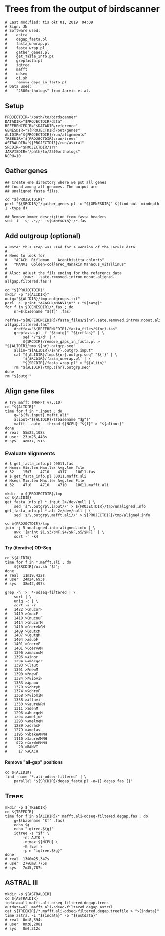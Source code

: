 # Trees from the output of birdscanner

    # Last modified: tis okt 01, 2019  04:09
    # Sign: JN
    # Software used:
    #    astral
    #    degap_fasta.pl
    #    fasta_unwrap.pl
    #    fasta_wrap.pl
    #    gather_genes.pl
    #    get_fasta_info.pl
    #    grepfasta.pl
    #    iqtree
    #    mafft
    #    odseq
    #    oi.sh
    #    remove_gaps_in_fasta.pl
    # Data used:
    #    "2500orthologs" from Jarvis et al.

## Setup

    PROJECTDIR='/path/to/birdscanner'
    DATADIR="$PROJECTDIR/data"
    REFERENCEDIR="$DATADIR/reference"
    GENESDIR="${PROJECTDIR}/out/genes"
    ALIDIR="${PROJECTDIR}/run/alignments"
    TREEDIR="${PROJECTDIR}/run/trees"
    ASTRALDIR="${PROJECTDIR}/run/astral"
    SRCDIR="$PROJECTDIR/src"
    JARVISDIR="/path/to/2500orthologs"
    NCPU=10

## Gather genes

    ## Create one directory where we put all genes
    ## found among all genomes. The output are
    ## unaligned fasta files.

    cd "${PROJECTDIR}"
    perl "${SRCDIR}"/gather_genes.pl -o "${GENESDIR}" $(find out -mindepth 1 -type d)

    ## Remove hmmer description from fasta headers
    sed -i  's/ .*//' "${GENESDIR}"/*.fas


## Add outgroup (optional)

    # Note: this step was used for a version of the Jarvis data.
    #
    # Need to look for
    #   "ACACH	Rifleman	Acanthisitta_chloris"
    #   "MANVI	Golden-collared_Manakin	Manacus_vitellinus"
    #
    # Also: adjust the file ending for the reference data
    #       (now: '.sate.removed.intron.noout.aligned-allgap.filtered.fas')

    cd "${PROJECTDIR}"
    mkdir -p "${ALIDIR}"
    outg="${ALIDIR}/tmp.outgroups.txt"
    perl -e 'print "ACACH\nMANVI\n"' > "${outg}"
    for f in ${GENESDIR}/*.fas ; do
        nr=$(basename "${f}" .fas)
        reffas="${REFERENCEDIR}/fasta_files/${nr}.sate.removed.intron.noout.aligned-allgap.filtered.fas"
        #reffas="${REFERENCEDIR}/fasta_files/${nr}.fas"
        grepfasta.pl -f "${outg}" "${reffas}" | \
            sed '/^$/d' | \
            ${SRCDIR}/remove_gaps_in_fasta.pl > "${ALIDIR}/tmp.${nr}.outgrp.seq"
        aliin="${ALIDIR}/${nr}.outgrp.input"
        cat "${ALIDIR}/tmp.${nr}.outgrp.seq" "${f}" | \
            "${SRCDIR}/fasta_unwrap.pl" | \
            "${SRCDIR}/fasta_wrap.pl" > "${aliin}"
        rm "${ALIDIR}/tmp.${nr}.outgrp.seq"
    done
    rm "${outg}"


##  Align gene files

    # Try mafft (MAFFT v7.310)
    cd "${ALIDIR}"
    time for f in *.input ; do
        g="${f%.input}.mafft.ali"
        aliout="${ALIDIR}/$(basename "$g")"
        mafft --auto --thread ${NCPU} "${f}" > "${aliout}"
    done
    # real	55m22,108s
    # user	231m26,448s
    # sys	48m37,191s


### Evaluate alignments

    # $ get_fasta_info.pl 10011.fas
    # Nseqs	Min.len	Max.len	Avg.len	File
    # 32	1507	4710	4317	10011.fas
    # $ get_fasta_info.pl 10011.mafft.ali
    # Nseqs	Min.len	Max.len	Avg.len	File
    # 32	4710	4710	4710	10011.mafft.ali

    mkdir -p ${PROJECTDIR}/tmp
    cd ${ALIDIR}
    get_fasta_info.pl *.input 2>/dev/null | \
        sed 's/\.outgrp\.input//' > ${PROJECTDIR}/tmp/unaligned.info
    get_fasta_info.pl *.ali 2>/dev/null | \
        sed 's/\.outgrp\.mafft.ali//' > ${PROJECTDIR}/tmp/aligned.info

    cd ${PROJECTDIR}/tmp
    join -j 5 unaligned.info aligned.info | \
        awk '{print $1,$3/$NF,$4/$NF,$5/$NF}' | \
        sort -r -k4


#### Try (iterative) OD-Seq

    cd ${ALIDIR}
    time for f in *.mafft.ali ; do
        ${SRCDIR}/oi.sh "$f";
    done
    # real	11m19,422s
    # user	24m24,693s
    # sys	38m42,497s

    grep -h '>' *-odseq-filtered | \
        sort | \
        uniq -c | \
        sort -n -r
    #   1422 >CnucorF
    #   1419 >CmacF
    #   1418 >CnucnuF
    #   1414 >CnucorM
    #   1410 >CcervNGM
    #   1409 >CgutcM
    #   1407 >CgutgM
    #   1404 >AsubF
    #   1401 >CcervF
    #   1401 >CcervAM
    #   1396 >AmacnuM
    #   1396 >Ainor
    #   1394 >Amacger
    #   1393 >Claut
    #   1391 >PnewM
    #   1390 >PnewF
    #   1384 >PvioviF
    #   1383 >Apapu
    #   1378 >SchryM
    #   1374 >SchryF
    #   1368 >PviomiM
    #   1338 >Aflavi
    #   1330 >SaureNRM
    #   1311 >SdenM
    #   1296 >AbucgeM
    #   1294 >AmeljoF
    #   1293 >AmelmeM
    #   1289 >AcrasF
    #   1279 >Amelas
    #   1195 >SbakeAMNH
    #   1110 >SaureAMNH
    #    872 >SardeRMNH
    #     20 >MANVI
    #     17 >ACACH


#### Remove "all-gap" positions

    cd ${ALIDIR}
    find -name '*.ali-odseq-filtered' | \
        parallel "${SRCDIR}/degap_fasta.pl -o={}.degap.fas {}"


## Trees

    mkdir -p ${TREEDIR}
    cd ${TREEDIR}
    time for f in ${ALIDIR}/*.mafft.ali-odseq-filtered.degap.fas ; do
        g=$(basename "$f" .fas)
        echo $g
        echo "iqtree.${g}"
        iqtree -s "$f" \
            -nt AUTO \
            -ntmax ${NCPU} \
            -m TEST \
            -pre "iqtree.${g}"
    done
    # real	1360m25,347s
    # user	2766m8,775s
    # sys	7m35,787s


## ASTRAL III

    mkdir -p ${ASTRALDIR}
    cd ${ASTRALDIR}
    indata=all.mafft.ali-odseq-filtered.degap.trees
    outdata=all.mafft.ali-odseq-filtered.degap.astral
    cat ${TREEDIR}/*.mafft.ali-odseq-filtered.degap.treefile > "${indata}"
    time astral -i "${indata}" -o "${outdata}"
    # real	0m18,594s
    # user	0m28,208s
    # sys	0m0,312s

